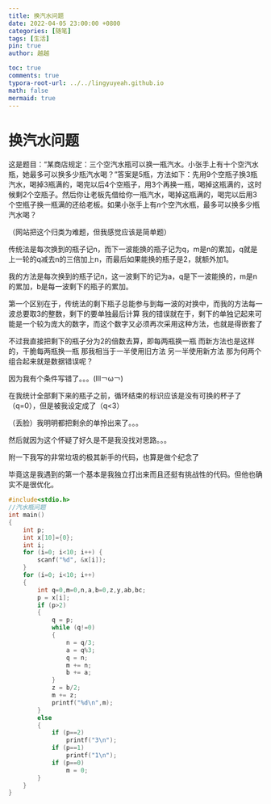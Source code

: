 ```yaml
---
title: 换汽水问题
date: 2022-04-05 23:00:00 +0800
categories: [随笔]
tags: [生活]
pin: true
author: 越越

toc: true
comments: true
typora-root-url: ../../lingyuyeah.github.io
math: false
mermaid: true
---
```


# 换汽水问题 

这是题目：“某商店规定：三个空汽水瓶可以换一瓶汽水。小张手上有十个空汽水瓶，她最多可以换多少瓶汽水喝？”答案是5瓶，方法如下：先用9个空瓶子换3瓶汽水，喝掉3瓶满的，喝完以后4个空瓶子，用3个再换一瓶，喝掉这瓶满的，这时候剩2个空瓶子。然后你让老板先借给你一瓶汽水，喝掉这瓶满的，喝完以后用3个空瓶子换一瓶满的还给老板。如果小张手上有*n*个空汽水瓶，最多可以换多少瓶汽水喝？

（网站把这个归类为难题，但我感觉应该是简单题）



传统法是每次换到的瓶子记n，而下一波能换的瓶子记为q，m是n的累加，q就是上一轮的q减去n的三倍加上n，而最后如果能换的瓶子是2，就额外加1。

我的方法是每次换到的瓶子记n，这一波剩下的记为a，q是下一波能换的，m是n的累加，b是每一波剩下的瓶子的累加。

第一个区别在于，传统法的剩下瓶子总能参与到每一波的对换中，而我的方法每一波总要取3的整数，剩下的要单独最后计算
我的错误就在于，剩下的单独记起来可能是一个较为庞大的数字，而这个数字又必须再次采用这种方法，也就是得嵌套了

不过我直接把剩下的瓶子分为2的倍数去算，即每两瓶换一瓶
而新方法也是这样的，干脆每两瓶换一瓶
那我相当于一半使用旧方法 另一半使用新方法 那为何两个组合起来就是数据错误呢？

因为我有个条件写错了。。。(lll￢ω￢)

在我统计全部剩下来的瓶子之前，循环结束的标识应该是没有可换的杯子了（q=0），但是被我设定成了（q<3）

（丢脸）我明明都把剩余的单拎出来了。。。

然后就因为这个怀疑了好久是不是我没找对思路。。。

附一下我写的非常垃圾的极其新手的代码，也算是做个纪念了

毕竟这是我遇到的第一个基本是我独立打出来而且还挺有挑战性的代码。但他也确实不是很优化。

```c
#include<stdio.h>
//汽水瓶问题
int main()
{
    int p;
    int x[10]={0};
    int i;
    for (i=0; i<10; i++) {
        scanf("%d", &x[i]);
    }
    for (i=0; i<10; i++) 
    {
        int q=0,m=0,n,a,b=0,z,y,ab,bc;
        p = x[i];
        if (p>2)
        {
            q = p;
            while (q!=0)
            {
                n = q/3;
                a = q%3;
                q = n;
                m += n;
                b += a; 
            }
            z = b/2;
            m += z;
            printf("%d\n",m);
        }
        else
        {
            if (p==2)
                printf("3\n");
            if (p==1)
                printf("1\n");
            if (p==0)
                m = 0;
        }
    }
}

```

